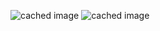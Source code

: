 ![cached image](http://www.plantuml.com/plantuml/proxy?src=https://raw.github.com/plantuml/plantuml-server/master/src/main/webapp/resource/test2diagrams.txt)
![cached image](http://www.plantuml.com/plantuml/proxy?src=https://raw.githubusercontent.com/ravik-karn/ds-practise/master/plantuml_text)
